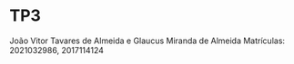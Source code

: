 # TP3
João Vitor Tavares de Almeida e Glaucus Miranda de Almeida
Matrículas: 2021032986, 2017114124
